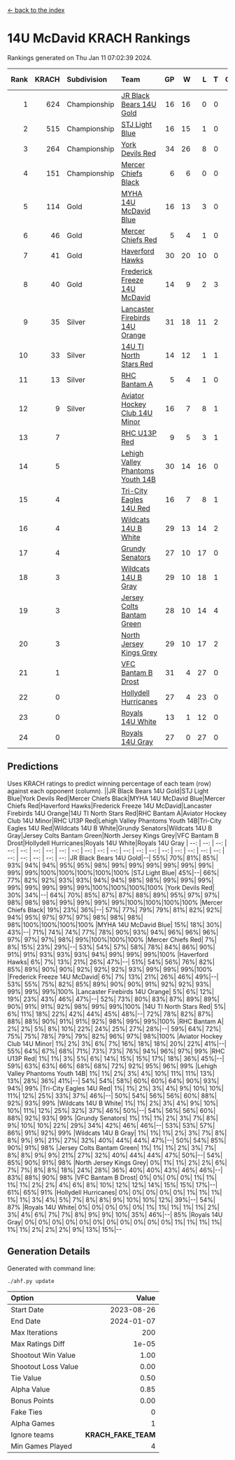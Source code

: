 [<- back to the index](readme.md)
# 14U McDavid KRACH Rankings
Rankings generated on Thu Jan 11 07:02:39 2024.

Rank|KRACH|Subdivision|Team|GP|W|L|T|OTW|OTL|SoS|Exp Wins|Win Diff
---:|---:|:---|:---|---:|---:|---:|---:|---:|---:|---:|---:|---:
1|624|Championship|[JR Black Bears 14U Gold](https://gamesheetstats.com/seasons/3659/teams/140633/schedule)|16|16|0|0|1|0|7|16.8|-0.0
2|515|Championship|[STJ Light Blue](https://gamesheetstats.com/seasons/3659/teams/140639/schedule)|16|15|1|0|0|0|46|15.9|0.0
3|264|Championship|[York Devils Red](https://gamesheetstats.com/seasons/3659/teams/140644/schedule)|34|26|8|0|0|0|370|26.9|0.0
4|151|Championship|[Mercer Chiefs Black](https://gamesheetstats.com/seasons/3659/teams/140605/schedule)|6|6|0|0|0|0|3|6.9|0.0
5|114|Gold|[MYHA 14U McDavid Blue](https://gamesheetstats.com/seasons/3659/teams/140636/schedule)|16|13|3|0|0|0|46|13.9|0.0
6|46|Gold|[Mercer Chiefs Red](https://gamesheetstats.com/seasons/3659/teams/140606/schedule)|5|4|1|0|0|0|46|4.9|0.0
7|41|Gold|[Haverford Hawks](https://gamesheetstats.com/seasons/3659/teams/140630/schedule)|30|20|10|0|0|0|97|20.9|0.0
8|40|Gold|[Frederick Freeze 14U McDavid](https://gamesheetstats.com/seasons/3659/teams/140628/schedule)|14|9|2|3|0|0|44|11.4|0.0
9|35|Silver|[Lancaster Firebirds 14U Orange](https://gamesheetstats.com/seasons/3659/teams/140634/schedule)|31|18|11|2|0|0|104|19.9|0.0
10|33|Silver|[14U TI North Stars Red](https://gamesheetstats.com/seasons/3659/teams/140626/schedule)|14|12|1|1|0|0|6|13.4|0.0
11|13|Silver|[RHC Bantam A](https://gamesheetstats.com/seasons/3659/teams/140618/schedule)|5|4|1|0|0|0|3|4.9|0.0
12|9|Silver|[Aviator Hockey Club 14U Minor](https://gamesheetstats.com/seasons/3659/teams/140627/schedule)|16|7|8|1|0|0|121|8.4|0.0
13|7||[RHC U13P Red](https://gamesheetstats.com/seasons/3659/teams/140619/schedule)|9|5|3|1|1|0|29|6.4|0.0
14|5||[Lehigh Valley Phantoms Youth 14B](https://gamesheetstats.com/seasons/3659/teams/140635/schedule)|30|14|16|0|1|1|59|14.9|0.0
15|4||[Tri-City Eagles 14U Red](https://gamesheetstats.com/seasons/3659/teams/140640/schedule)|16|7|8|1|1|0|56|8.4|0.0
16|4||[Wildcats 14U B White](https://gamesheetstats.com/seasons/3659/teams/140643/schedule)|29|13|14|2|1|1|43|14.9|0.0
17|4||[Grundy Senators](https://gamesheetstats.com/seasons/3659/teams/140629/schedule)|27|10|17|0|0|1|130|10.9|0.0
18|3||[Wildcats 14U B Gray](https://gamesheetstats.com/seasons/3659/teams/140642/schedule)|29|10|18|1|0|0|43|11.4|0.0
19|3||[Jersey Colts Bantam Green](https://gamesheetstats.com/seasons/3659/teams/140632/schedule)|28|10|14|4|1|0|27|12.9|0.0
20|3||[North Jersey Kings Grey](https://gamesheetstats.com/seasons/3659/teams/140637/schedule)|29|10|17|2|1|1|31|11.9|0.0
21|1||[VFC Bantam B Drost](https://gamesheetstats.com/seasons/3659/teams/140641/schedule)|31|4|27|0|0|2|130|4.9|0.0
22|0||[Hollydell Hurricanes](https://gamesheetstats.com/seasons/3659/teams/140631/schedule)|27|4|23|0|0|0|24|4.9|0.0
23|0||[Royals 14U White](https://gamesheetstats.com/seasons/3659/teams/140620/schedule)|13|1|12|0|0|1|92|1.9|0.0
24|0||[Royals 14U Gray](https://gamesheetstats.com/seasons/3659/teams/140638/schedule)|27|0|27|0|0|0|78|0.9|0.0

## Predictions
Uses KRACH ratings to predict winning percentage of each team (row) against each opponent (column).
||JR Black Bears 14U Gold|STJ Light Blue|York Devils Red|Mercer Chiefs Black|MYHA 14U McDavid Blue|Mercer Chiefs Red|Haverford Hawks|Frederick Freeze 14U McDavid|Lancaster Firebirds 14U Orange|14U TI North Stars Red|RHC Bantam A|Aviator Hockey Club 14U Minor|RHC U13P Red|Lehigh Valley Phantoms Youth 14B|Tri-City Eagles 14U Red|Wildcats 14U B White|Grundy Senators|Wildcats 14U B Gray|Jersey Colts Bantam Green|North Jersey Kings Grey|VFC Bantam B Drost|Hollydell Hurricanes|Royals 14U White|Royals 14U Gray
| --: | --: | --: | --: | --: | --: | --: | --: | --: | --: | --: | --: | --: | --: | --: | --: | --: | --: | --: | --: | --: | --: | --: | --: | --: 
|JR Black Bears 14U Gold|--| 55%| 70%| 81%| 85%| 93%| 94%| 94%| 95%| 95%| 98%| 99%| 99%| 99%| 99%| 99%| 99%| 99%| 99%|100%|100%|100%|100%|100%
|STJ Light Blue| 45%|--| 66%| 77%| 82%| 92%| 93%| 93%| 94%| 94%| 98%| 98%| 99%| 99%| 99%| 99%| 99%| 99%| 99%| 99%|100%|100%|100%|100%
|York Devils Red| 30%| 34%|--| 64%| 70%| 85%| 87%| 87%| 88%| 89%| 95%| 97%| 97%| 98%| 98%| 98%| 99%| 99%| 99%| 99%|100%|100%|100%|100%
|Mercer Chiefs Black| 19%| 23%| 36%|--| 57%| 77%| 79%| 79%| 81%| 82%| 92%| 94%| 95%| 97%| 97%| 97%| 98%| 98%| 98%| 98%|100%|100%|100%|100%
|MYHA 14U McDavid Blue| 15%| 18%| 30%| 43%|--| 71%| 74%| 74%| 77%| 78%| 90%| 93%| 94%| 96%| 96%| 96%| 97%| 97%| 97%| 98%| 99%|100%|100%|100%
|Mercer Chiefs Red|  7%|  8%| 15%| 23%| 29%|--| 53%| 54%| 57%| 58%| 78%| 84%| 86%| 90%| 91%| 91%| 93%| 93%| 93%| 94%| 99%| 99%| 99%|100%
|Haverford Hawks|  6%|  7%| 13%| 21%| 26%| 47%|--| 51%| 54%| 56%| 76%| 82%| 85%| 89%| 90%| 90%| 92%| 92%| 92%| 93%| 99%| 99%| 99%|100%
|Frederick Freeze 14U McDavid|  6%|  7%| 13%| 21%| 26%| 46%| 49%|--| 53%| 55%| 75%| 82%| 85%| 89%| 90%| 90%| 91%| 92%| 92%| 93%| 99%| 99%| 99%|100%
|Lancaster Firebirds 14U Orange|  5%|  6%| 12%| 19%| 23%| 43%| 46%| 47%|--| 52%| 73%| 80%| 83%| 87%| 89%| 89%| 90%| 91%| 91%| 92%| 98%| 99%| 99%|100%
|14U TI North Stars Red|  5%|  6%| 11%| 18%| 22%| 42%| 44%| 45%| 48%|--| 72%| 78%| 82%| 87%| 88%| 88%| 90%| 91%| 91%| 92%| 98%| 99%| 99%|100%
|RHC Bantam A|  2%|  2%|  5%|  8%| 10%| 22%| 24%| 25%| 27%| 28%|--| 59%| 64%| 72%| 75%| 75%| 78%| 79%| 79%| 82%| 96%| 97%| 98%|100%
|Aviator Hockey Club 14U Minor|  1%|  2%|  3%|  6%|  7%| 16%| 18%| 18%| 20%| 22%| 41%|--| 55%| 64%| 67%| 68%| 71%| 73%| 73%| 76%| 94%| 96%| 97%| 99%
|RHC U13P Red|  1%|  1%|  3%|  5%|  6%| 14%| 15%| 15%| 17%| 18%| 36%| 45%|--| 59%| 63%| 63%| 66%| 68%| 68%| 72%| 92%| 95%| 96%| 99%
|Lehigh Valley Phantoms Youth 14B|  1%|  1%|  2%|  3%|  4%| 10%| 11%| 11%| 13%| 13%| 28%| 36%| 41%|--| 54%| 54%| 58%| 60%| 60%| 64%| 90%| 93%| 94%| 99%
|Tri-City Eagles 14U Red|  1%|  1%|  2%|  3%|  4%|  9%| 10%| 10%| 11%| 12%| 25%| 33%| 37%| 46%|--| 50%| 54%| 56%| 56%| 60%| 88%| 92%| 93%| 99%
|Wildcats 14U B White|  1%|  1%|  2%|  3%|  4%|  9%| 10%| 10%| 11%| 12%| 25%| 32%| 37%| 46%| 50%|--| 54%| 56%| 56%| 60%| 88%| 92%| 93%| 99%
|Grundy Senators|  1%|  1%|  1%|  2%|  3%|  7%|  8%|  9%| 10%| 10%| 22%| 29%| 34%| 42%| 46%| 46%|--| 53%| 53%| 57%| 86%| 91%| 92%| 99%
|Wildcats 14U B Gray|  1%|  1%|  1%|  2%|  3%|  7%|  8%|  8%|  9%|  9%| 21%| 27%| 32%| 40%| 44%| 44%| 47%|--| 50%| 54%| 85%| 90%| 91%| 98%
|Jersey Colts Bantam Green|  1%|  1%|  1%|  2%|  3%|  7%|  8%|  8%|  9%|  9%| 21%| 27%| 32%| 40%| 44%| 44%| 47%| 50%|--| 54%| 85%| 90%| 91%| 98%
|North Jersey Kings Grey|  0%|  1%|  1%|  2%|  2%|  6%|  7%|  7%|  8%|  8%| 18%| 24%| 28%| 36%| 40%| 40%| 43%| 46%| 46%|--| 83%| 88%| 90%| 98%
|VFC Bantam B Drost|  0%|  0%|  0%|  0%|  1%|  1%|  1%|  1%|  2%|  2%|  4%|  6%|  8%| 10%| 12%| 12%| 14%| 15%| 15%| 17%|--| 61%| 65%| 91%
|Hollydell Hurricanes|  0%|  0%|  0%|  0%|  0%|  1%|  1%|  1%|  1%|  1%|  3%|  4%|  5%|  7%|  8%|  8%|  9%| 10%| 10%| 12%| 39%|--| 54%| 87%
|Royals 14U White|  0%|  0%|  0%|  0%|  0%|  1%|  1%|  1%|  1%|  1%|  2%|  3%|  4%|  6%|  7%|  7%|  8%|  9%|  9%| 10%| 35%| 46%|--| 85%
|Royals 14U Gray|  0%|  0%|  0%|  0%|  0%|  0%|  0%|  0%|  0%|  0%|  0%|  1%|  1%|  1%|  1%|  1%|  1%|  2%|  2%|  2%|  9%| 13%| 15%|--

## Generation Details

Generated with command line:
```
./ahf.py update
```

| Option | Value |
| :----- | ----: |
| Start Date | 2023-08-26 |
| End Date | 2024-01-07 |
| Max Iterations | 200 |
| Max Ratings Diff | 1e-05 |
| Shootout Win Value | 1.00 |
| Shootout Loss Value | 0.00 |
| Tie Value | 0.50 |
| Alpha Value | 0.85 |
| Bonus Points | 0.00 |
| Fake Ties | 0 |
| Alpha Games | 1 |
| Ignore teams | __KRACH_FAKE_TEAM__ |
| Min Games Played | 4 |

